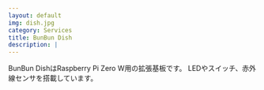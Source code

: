 ```yaml
---
layout: default
img: dish.jpg
category: Services
title: BunBun Dish
description: |
---
```

BunBun DishはRaspberry Pi Zero W用の拡張基板です。
LEDやスイッチ、赤外線センサを搭載しています。